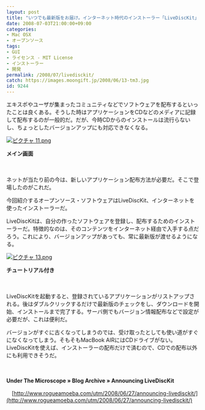 ```yaml
---
layout: post
title: "いつでも最新版をお届け。インターネット時代のインストーラー「LiveDiscKit」"
date: 2008-07-03T21:00:00+09:00
categories:
- Mac OSX
- オープンソース
tags: 
- GUI
- ライセンス - MIT License
- インストーラー
- 開発
permalink: /2008/07/livedisckit/
catch: https://images.moongift.jp/2008/06/13-tm3.jpg
id: 9244
---
```

エキスポやユーザが集まったコミュニティなどでソフトウェアを配布するといったことは良くある。そうした時はアプリケーションをCDなどのメディアに記録して配布するのが一般的だ。だが、今時CDからのインストールは流行らないし、ちょっとしたバージョンアップにも対応できなくなる。

  

[![ピクチャ 11.png](https://images.moongift.jp/2008/06/11-tm3.jpg)](https://images.moongift.jp/2008/06/113.jpg)  
  
**メイン画面**

  

　

  

ネットが当たり前の今は、新しいアプリケーション配布方法が必要だ。そこで登場したのがこれだ。

  

今回紹介するオープンソース・ソフトウェアはLiveDiscKit、インターネットを使ったインストーラーだ。

  
  
<!--more-->  

LiveDiscKitは、自分の作ったソフトウェアを登録し、配布するためのインストーラーだ。特徴的なのは、そのコンテンツをインターネット経由で入手する点だろう。これにより、バージョンアップがあっても、常に最新版が渡せるようになる。

  

[![ピクチャ 13.png](https://images.moongift.jp/2008/06/13-tm3.jpg)](https://images.moongift.jp/2008/06/132.jpg)  
  
**チュートリアル付き**

  

　

  

LiveDiscKitを起動すると、登録されているアプリケーションがリストアップされる。後はダブルクリックするだけで最新版のチェックをし、ダウンロードを開始、インストールまで完了する。サーバ側でもバージョン情報配布などで設定が必要だが、これは便利だ。

  

バージョンがすぐに古くなってしまうのでは、受け取ったとしても使い道がすぐになくなってしまう。そもそもMacBook AIRにはCDドライブがない。LiveDiscKitを使えば、インストーラーの配布だけで済むので、CDでの配布以外にも利用できそうだ。

  

　

  

**Under The Microscope » Blog Archive » Announcing LiveDiscKit**  
  
　[http://www.rogueamoeba.com/utm/2008/06/27/announcing-livedisckit/](http://www.rogueamoeba.com/utm/2008/06/27/announcing-livedisckit/)

  
